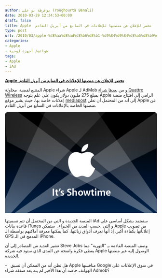 ```yaml
---
author: يوغرطة بن علي (Youghourta Benali)
date: 2010-03-29 12:34:53+00:00
draft: false
title: Apple  تحضر للإعلان عن منصتها للإعلانات في السابع من أبريل القادم
type: post
url: /2010/03/apple-%d8%aa%d8%ad%d8%b6%d8%b1-%d9%84%d9%84%d8%a5%d8%b9%d9%84%d8%a7%d9%86-%d8%b9%d9%86-%d9%85%d9%86%d8%b5%d8%aa%d9%87%d8%a7-%d9%84%d9%84%d8%a5%d8%b9%d9%84%d8%a7%d9%86%d8%a7%d8%aa-%d9%81%d9%8a-%d8%a7/
categories:
- Apple
- هواتف/ أجهزة لوحية
tags:
- Apple
- iAd
---
```


[**Apple  تحضر للإعلان عن منصتها للإعلانات في السابع من أبريل القادم**](https://www.it-scoop.com/2010/03/apple-%d8%aa%d8%ad%d8%b6%d8%b1-%d9%84%d9%84%d8%a5%d8%b9%d9%84%d8%a7%d9%86-%d8%b9%d9%86-%d9%85%d9%86%d8%b5%d8%aa%d9%87%d8%a7-%d9%84%d9%84%d8%a5%d8%b9%d9%84%d8%a7%d9%86%d8%a7%d8%aa-%d9%81%d9%8a-%d8%a7/)


المتتبع لقضية  محاولة Apple شراء Apple لـ AdMob و من [بعدها شراء Quattro Wireless](https://www.it-scoop.com/2010/01/apple-%D8%AA%D8%B6%D8%B9-%D9%8A%D8%AF%D9%87%D8%A7-%D8%B9%D9%84%D9%89-quattro-wireless-%D9%85%D9%86%D8%A7%D9%81%D8%B3-admob-%D8%A7%D9%84%D8%B0%D9%8A-%D8%A7%D8%B4%D8%AA%D8%B1%D8%AA%D9%87-google-%D8%B3/) بمبلغ 275 مليون دولار يكون على علم بتوجه Apple الرامي إلى افتتاح منصة إعلانات خاصة بها، حيث يشير موقع [mediapost](http://www.mediapost.com/publications/?fa=Articles.showArticle&art_aid=125076) إلى أنه من المحتمل أن تعلن Apple عن منصتها الخاصة بالإعلانات في السابع من أبريل القادم.

[![](apple-appe-stor-showtime.jpg)
](https://www.it-scoop.com/2010/03/apple-%d8%aa%d8%ad%d8%b6%d8%b1-%d9%84%d9%84%d8%a5%d8%b9%d9%84%d8%a7%d9%86-%d8%b9%d9%86-%d9%85%d9%86%d8%b5%d8%aa%d9%87%d8%a7-%d9%84%d9%84%d8%a5%d8%b9%d9%84%d8%a7%d9%86%d8%a7%d8%aa-%d9%81%d9%8a-%d8%a7/)

المنصة الجديدة و التي من المحتمل أن تتم تسميتها iAd ستعتمد بشكل أساسي على قاعدة بيانات iTunes و التي ،حسب العديد من الخبراء،  ستمكن Apple من تصويب إعلاناتها بكفاءة أكبر، إذ أنها تعرف أذواق زبائنها، كما يمكنها معرفة أماكنهم بواسطة الـ GPS المدمج في الـ iPhone.

تشير العديد من المصادر إلى أن Steve Jobs وصف المنصة القادمة بـ "الثورية" مما يعطي فكرة واضحة عن المدى الذي ستود فيه شركة Apple الوصول إليه عبر منصتها الجديدة.

-   هل تظن أنه من الممكن أن تسبق Apple منافسها Google في سوق الإعلانات على الهواتف خاصة أن هذا الأخير لم ينه بعد صفقة شراء Admob؟
